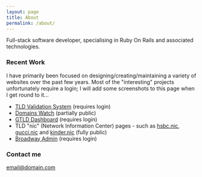 ```yaml
---
layout: page
title: About
permalink: /about/
---
```


Full-stack software developer, specialising in Ruby On Rails and associated technologies.

### Recent Work

I have primarily been focused on designing/creating/maintaining a variety of websites over the past few years.
Most of the "interesting" projects unfortunately require a login; I will add some
screenshots to this page when I get round to it...

* [TLD Validation System](https://validations.valideus.com) (requires login)
* [Domains Watch](https://domains.watch) (partially public)
* [GTLD Dashboard](http://gtld-dashboard.com) (requires login)
* TLD "nic" (Network Information Center) pages - such as [hsbc.nic](http://hsbc.nic),
[gucci.nic](http://gucci.nic) and [kinder.nic](http://kinder.nic) (fully public)
* [Broadway Admin](https://admin.broadway) (requires login)

### Contact me

[email@domain.com](mailto:email@domain.com)
